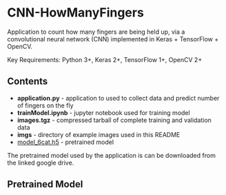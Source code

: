 # CNN-HowManyFingers
Application to count how many fingers are being held up, via a convolutional neural network (CNN) implemented in Keras + TensorFlow + OpenCV.

Key Requirements: Python 3+, Keras 2+, TensorFlow 1+, OpenCV 2+

## Contents
* **application.py** - application to used to collect data and predict number of fingers on the fly
* **trainModel.ipynb** - jupyter notebook used for training model
* **images.tgz** - compressed tarball of complete training and validation data
* **imgs** - directory of example images used in this README
* [model_6cat.h5](https://drive.google.com/file/d/0B5sZ8q5iqYbtZjRRRW1SUVl2SlU/view?usp=sharing) - pretrained model

The pretrained model used by the application is can be downloaded from the linked google drive.

## Pretrained Model
